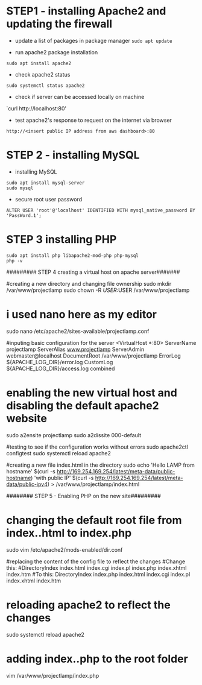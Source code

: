 # STEP1 - installing Apache2 and updating the firewall

- update a list of packages in package manager
`sudo apt update`

- run apache2 package installation

`sudo apt install apache2`

- check apache2 status

`sudo systemctl status apache2`

- check if server can be accessed locally on machine

`curl http://localhost:80'


- test apache2's response to request on the internet via browser

`http://<insert public IP address from aws dashboard>:80`


# STEP 2 - installing MySQL 

- installing MySQL
```
sudo apt install mysql-server 
sudo mysql

```

- secure root user password

`ALTER USER 'root'@'localhost' IDENTIFIED WITH mysql_native_password BY 'PassWord.1';`


# STEP 3 installing PHP 
```
sudo apt install php libapache2-mod-php php-mysql
php -v

```

######### STEP 4 creating a virtual host on apache server#######


#creating a new directory and changing file ownership
sudo mkdir /var/www/projectlamp
sudo chown -R $USER:$USER /var/www/projectlamp

# i used nano here as my editor
sudo nano /etc/apache2/sites-available/projectlamp.conf

#inputing basic configuration for the server
<VirtualHost *:80>
    ServerName projectlamp
    ServerAlias www.projectlamp 
    ServerAdmin webmaster@localhost
    DocumentRoot /var/www/projectlamp
    ErrorLog ${APACHE_LOG_DIR}/error.log
    CustomLog ${APACHE_LOG_DIR}/access.log combined
</VirtualHost>



# enabling the new virtual host and disabling the default apache2 website
sudo a2ensite projectlamp
sudo a2dissite 000-default

#testing to see if the configuration works without errors
sudo apache2ctl configtest
sudo systemctl reload apache2

#creating a new file index.html in the directory
sudo echo 'Hello LAMP from hostname' $(curl -s http://169.254.169.254/latest/meta-data/public-hostname)
'with public IP' $(curl -s http://169.254.169.254/latest/meta-data/public-ipv4) > /var/www/projectlamp/index.html


######## STEP 5 - Enabling PHP on the new site#########

# changing the default root file from index..html to index.php
sudo vim /etc/apache2/mods-enabled/dir.conf

#replacing the content of the config file to reflect the changes
<IfModule mod_dir.c>
        #Change this:
        #DirectoryIndex index.html index.cgi index.pl index.php index.xhtml index.htm
        #To this:
        DirectoryIndex index.php index.html index.cgi index.pl index.xhtml index.htm
</IfModule>

# reloading apache2 to reflect the changes
sudo systemctl reload apache2




# adding index..php to the root folder
vim /var/www/projectlamp/index.php

<?php
phpinfo();


#for security reasons, after checking the information of the php version installedd on your server, it should be removed
sudo rm /var/www/projectlamp/index.php
